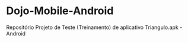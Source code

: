 # Dojo-Mobile-Android
Repositório Projeto de Teste (Treinamento) de aplicativo Triangulo.apk - Android
